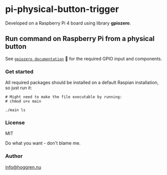 # pi-physical-button-trigger

Developed on a Raspberry Pi 4 board using library **gpiozero**.

## Run command on Raspberry Pi from a physical button

See [`gpiozero documentation`](https://gpiozero.readthedocs.io/en/stable/index.html) :link:  for the required GPIO input and components.

### Get started

All required packages should be installed on a default Raspian installation, so just run it:

```shell
# Might need to make the file executable by running:
# chmod u+x main

./main ls
```

### License

MIT

Do what you want - don't blame me.

### Author

info@hoggren.nu
